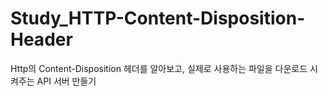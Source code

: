 # Study_HTTP-Content-Disposition-Header
Http의 Content-Disposition 헤더를 알아보고, 실제로 사용하는 파일을 다운로드 시켜주는 API 서버 만들기
